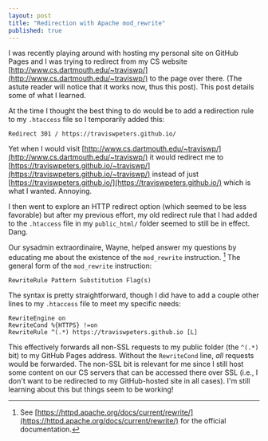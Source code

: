 ```yaml
---
layout: post
title: "Redirection with Apache mod_rewrite"
published: true
---
```


I was recently playing around with hosting my personal site on GitHub Pages and I was trying to redirect from my CS website [http://www.cs.dartmouth.edu/~traviswp/](http://www.cs.dartmouth.edu/~traviswp/) to the page over there. (The astute reader will notice that it works now, thus this post). This post details some of what I learned.

At the time I thought the best thing to do would be to add a redirection rule to my `.htaccess` file so I temporarily added this:

```
Redirect 301 / https://traviswpeters.github.io/
```

Yet when I would visit [http://www.cs.dartmouth.edu/~traviswp/](http://www.cs.dartmouth.edu/~traviswp/)
it would redirect me to [https://traviswpeters.github.io/~traviswp/](https://traviswpeters.github.io/~traviswp/) instead of just [https://traviswpeters.github.io/](https://traviswpeters.github.io/) which is what I wanted. Annoying.  

I then went to explore an HTTP redirect option (which seemed to be less favorable) but after my previous effort, my old redirect rule that I had added to the `.htaccess` file in my `public_html/` folder seemed to still be in effect. Dang.

Our sysadmin extraordinaire, Wayne, helped answer my questions by educating me about the existence of the `mod_rewrite` instruction. [^1] The general form of the `mod_rewrite` instruction:

```
RewriteRule Pattern Substitution Flag(s)
```

<!--
It is also possible to execute apache instructions based on conditions.
Any RewriteCond condition affects the behavior of the following RewriteRule, which is a little confusing, as RewriteCond won’t be evaluated until the following RewriteRule pattern matches the current URL.

The [L] flag causes mod_rewrite to stop processing the rule set. In most contexts, this means that if the rule matches, no further rules will be processed.
-->

The syntax is pretty straightforward, though I did have to add a couple other lines to my `.htaccess` file to meet my specific needs:

```
RewriteEngine on
RewriteCond %{HTTPS} !=on
RewriteRule ^(.*) https://traviswpeters.github.io [L]
```

This effectively forwards all non-SSL requests to my public folder (the `^(.*)` bit) to my GitHub Pages address.
Without the `RewriteCond` line, *all* requests would be forwarded.
The non-SSL bit is relevant for me since I still host some content on our CS servers that can be accessed there over SSL (i.e., I don't want to be redirected to my GitHub-hosted site in all cases).
I'm still learning about this but things seem to be working!


[^1]: See [https://httpd.apache.org/docs/current/rewrite/](https://httpd.apache.org/docs/current/rewrite/) for the official documentation.
